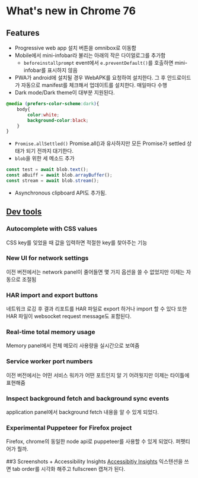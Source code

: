 # What's new in Chrome 76
## Features
- Progressive web app 설치 버튼을 omnibox로 이동함
- Mobile에서 mini-infobar라 불리는 아래의 작은 다이얼로그를 추가함
  - ```beforeinstallprompt``` event에서 ```e.preventDefault()```를 호출하면 mini-infobar를 표시하지 않음
- PWA가 android에 설치될 경우 WebAPK를 요청하여 설치한다. 그 후 안드로이드가 자동으로 manifest를 체크해서 업데이트를 설치한다. 매일마다 수행
- Dark mode/Dark theme이 대부분 지원된다.
```css
@media (prefers-color-scheme:dark){
    body{
        color:white;
        background-color:black;
    }
}
```
- ```Promise.allSettled()``` Promise.all()과 유사하지만 모든 Promise가 settled 상태가 되기 전까지 대기한다.
- ```blob```을 위한 세 메소드 추가
```typescript
const test = await blob.text();
const aBuiff = await blob.arrayBuffer();
const stream = await blob.stream();
```
- Asynchronous clipboard API도 추가됨.

## [Dev tools](https://www.youtube.com/watch?v=GLUB2yzk0ZQ&list=PLNYkxOF6rcIBDSojZWBv4QJNoT4GNYzQD)
### Autocomplete with CSS values
CSS key를 잊었을 때 값을 입력하면 적절한 key를 찾아주는 기능

### New UI for network settings
이전 버전에서는 network panel이 줄어들면 몇 가지 옵션을 쓸 수 없었지만 이제는 자동으로 조절됨

### HAR import and export buttons
네트워크 로깅 후 결과 리포트를 HAR 파일로 export 하거나 import 할 수 있다
또한 HAR 파일이 websocket request message도 포함된다.

### Real-time total memory usage
Memory panel에서 전체 메모리 사용량을 실시간으로 보여줌

### Service worker port numbers
이전 버전에서는 어떤 서비스 워카가 어떤 포트인지 알 기 어려웟지만 이제는 타이틀에 표현해줌

### Inspect background fetch and background sync events
application panel에서 background fetch 내용을 알 수 있게 되었다.

### Experimental Puppeteer for Firefox project
Firefox, chrome의 동일한 node api로 puppeteer를 사용할 수 있게 되었다. 퍼펫티어가 뭘까.

##3 Screenshots + Accessibility Insights
[Accessibitiy Insights](https://chrome.google.com/webstore/detail/accessibility-insights-fo/pbjjkligggfmakdaogkfomddhfmpjeni) 익스텐션을 쓰면 tab order를 시각화 해주고 fullscreen 캡쳐가 된다.
